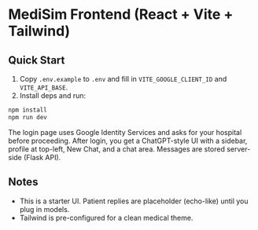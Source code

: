 # MediSim Frontend (React + Vite + Tailwind)

## Quick Start
1) Copy `.env.example` to `.env` and fill in `VITE_GOOGLE_CLIENT_ID` and `VITE_API_BASE`.
2) Install deps and run:
```bash
npm install
npm run dev
```

The login page uses Google Identity Services and asks for your hospital before proceeding.
After login, you get a ChatGPT-style UI with a sidebar, profile at top-left, New Chat,
and a chat area. Messages are stored server-side (Flask API).

## Notes
- This is a starter UI. Patient replies are placeholder (echo-like) until you plug in models.
- Tailwind is pre-configured for a clean medical theme.